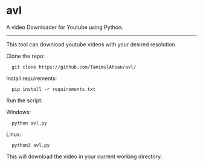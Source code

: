 # avl
A video Downloader for Youtube using Python.
_____________________________________________________________________


This tool can download youtube videos with your desired resolution.

Clone the repo:
      
      git clone https://github.com/TamimulAhsan/avl/


Install requirements:
      
      pip install -r requirements.txt

Run the script:


Windows:        
      
      python avl.py

Linux:      
      
      python3 avl.py


This will download the video in your current working directory.
